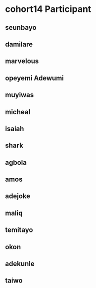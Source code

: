 # cohort14 Participant

## seunbayo
## damilare
## marvelous
## opeyemi Adewumi
## muyiwas
## micheal
## isaiah
## shark
## agbola
## amos
## adejoke
## maliq
## temitayo
## okon
## adekunle
## taiwo 

